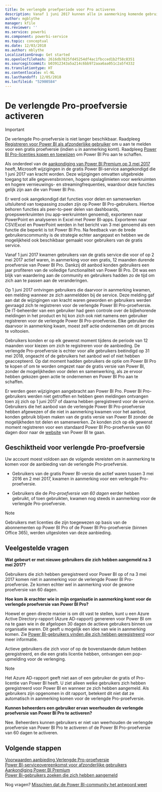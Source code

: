```yaml
---
title: De verlengde proefperiode voor Pro activeren
description: Vanaf 1 juni 2017 kunnen alle in aanmerking komende gebruikers zich aanmelden voor de verlengde Pro-proefversie voor de Power BI-service.
author: mgblythe
manager: kfile
ms.reviewer: ''
ms.service: powerbi
ms.component: powerbi-service
ms.topic: conceptual
ms.date: 12/03/2018
ms.author: mblythe
LocalizationGroup: Get started
ms.openlocfilehash: 2616db7825fd45254df4ac1fbcced1b2f58c8351
ms.sourcegitcommit: b03912343a5a214c6bb972aaa6aa051c2a5f4332
ms.translationtype: HT
ms.contentlocale: nl-NL
ms.lasthandoff: 12/05/2018
ms.locfileid: "52900584"
---
```

# <a name="extended-pro-trial-activation"></a>De verlengde Pro-proefversie activeren

> [!IMPORTANT]
> De verlengde Pro-proefversie is niet langer beschikbaar. Raadpleeg [Registreren voor Power BI als afzonderlijke gebruiker](service-self-service-signup-for-power-bi.md) om u aan te melden voor een gratis proefversie (indien u in aanmerking komt). Raadpleeg [Power BI Pro-licenties kopen en toewijzen](service-admin-purchasing-power-bi-pro.md) om Power BI Pro aan te schaffen.

Als onderdeel van de [aankondiging van Power BI Premium op 3 mei 2017](https://powerbi.microsoft.com/blog/microsoft-accelerates-modern-bi-adoption-with-power-bi-premium/) heeft, Microsoft wijzigingen in de gratis Power BI-service aangekondigd die 1 juni 2017 van kracht worden. Deze wijzigingen omvatten uitgebreide toegang tot alle gegevensbronnen, hogere opslaglimieten voor werkruimten en hogere vernieuwings- en streamingfrequenties, waardoor deze functies gelijk zijn aan die van Power BI Pro.

Er werd ook aangekondigd dat functies voor delen en samenwerken uitsluitend van toepassing zouden zijn op Power BI Pro-gebruikers. Hiertoe behoren functies als peer-to-peer delen van dashboards, groepswerkruimten (nu app-werkruimten genoemd), exporteren naar PowerPoint en analyseren in Excel met Power BI-apps. Exporteren naar CSV/Excel en PowerPoint werden in het bericht van 3 mei genoemd als een functie die beperkt is tot Power BI Pro. Na feedback van de brede gebruikerscommunity is de strategie echter aangepast en hebben we de mogelijkheid ook beschikbaar gemaakt voor gebruikers van de gratis service.

Vanaf 1 juni 2017 kwamen gebruikers van de gratis service die voor of op 2 mei 2017 actief waren, in aanmerking voor een gratis, 12 maanden durende proefversie van Power BI Pro. Dankzij dit aanbod konden gebruikers een jaar profiteren van de volledige functionaliteit van Power BI Pro. Dit was een blijk van waardering aan de community en gebruikers hadden zo de tijd om zich aan te passen aan de veranderingen.

Op 1 juni 2017 ontvingen gebruikers die daarvoor in aanmerking kwamen, een melding wanneer ze zich aanmeldden bij de service. Deze melding gaf aan dat de wijzigingen van kracht waren geworden en gebruikers werden gevraagd zich te registreren voor de verlengde Power BI Pro-proefversie. De IT-beheerder van een gebruiker had geen controle over de bijbehorende meldingen in het product en hij kon zich ook niet namens een gebruiker registreren voor de verlengde Power BI Pro-proefversie. Elke gebruiker die daarvoor in aanmerking kwam, moest zelf actie ondernemen om dit proces te voltooien.

Gebruikers konden er op elk gewenst moment tijdens de periode van 12 maanden voor kiezen om zich te registreren voor de aanbieding. De verlengde Pro-proefversie is echter voor alle gebruikers beëindigd op 31 mei 2018, ongeacht of de gebruikers het aanbod wel of niet hebben geaccepteerd. Op dat moment hadden gebruikers de optie om Power BI Pro te kopen of om te worden omgezet naar de gratis versie van Power BI, zonder de mogelijkheden voor delen en samenwerking, als ze ervoor hebben gekozen geen actie te ondernemen en Power BI Pro aan te schaffen.

Er werden geen wijzigingen aangebracht aan Power BI Pro. Power BI Pro-gebruikers werden niet getroffen en hebben geen meldingen ontvangen toen zij zich op 1 juni 2017 of daarna hebben geregistreerd voor de service. Gebruikers die het aanbod van de verlengde Power BI Pro-proefversie hebben afgewezen of die niet in aanmerking kwamen voor het aanbod, konden gebruik blijven maken van de gratis versie van Power BI zonder de mogelijkheden tot delen en samenwerken. Ze konden zich op elk gewenst moment registreren voor een standaard Power BI Pro-proefversie van 60 dagen door naar de [website](https://powerbi.microsoft.com/get-started/) van Power BI te gaan.

## <a name="eligibility-for-extended-pro-trial"></a>Geschiktheid voor verlengde Pro-proefversie

Uw account moest voldoen aan de volgende vereisten om in aanmerking te komen voor de aanbieding van de verlengde Pro-proefversie.

* Gebruikers van de gratis Power BI-versie die actief waren tussen 3 mei 2016 en 2 mei 2017, kwamen in aanmerking voor een verlengde Pro-proefversie.

* Gebruikers die de *Pro-proefversie van 60 dagen* eerder hebben gebruikt, of toen gebruikten, kwamen nog steeds in aanmerking voor de verlengde Pro-proefversie.

> [!NOTE]
> Gebruikers met licenties die zijn toegewezen op basis van de abonnementen op Power BI Pro of de Power BI Pro-proefversie (binnen Office 365), werden uitgesloten van deze aanbieding.

## <a name="frequently-asked-questions"></a>Veelgestelde vragen

**Wat gebeurt er met nieuwe gebruikers die zich hebben aangemeld na 3 mei 2017?**

Gebruikers die zich hebben geregistreerd voor Power BI op of na 3 mei 2017 komen niet in aanmerking voor de verlengde Power BI Pro-proefversie. Ze komen echter wel in aanmerking voor de gewone proefversie van 60 dagen.

**Hoe kom ik erachter wie in mijn organisatie in aanmerking komt voor de verlengde proefversie van Power BI Pro?**

Hoewel er geen directe manier is om dit vast te stellen, kunt u een Azure Active Directory-rapport (Azure AD-rapport) genereren voor Power BI om na te gaan wie in de afgelopen 30 dagen de actieve gebruikers binnen uw organisatie waren. Dit geeft u mogelijk een idee van wie in aanmerking komen. Zie [Power BI-gebruikers vinden die zich hebben geregistreerd](service-admin-access-usage.md) voor meer informatie.

Actieve gebruikers die zich voor of op de bovenstaande datum hebben geregistreerd, en die een gratis licentie hebben, ontvangen een pop-upmelding voor de verlenging.

> [!NOTE]
> Het Azure AD-rapport geeft niet aan of een gebruiker de gratis of Pro-licentie van Power BI heeft. U ziet alleen welke gebruikers zich hebben geregistreerd voor Power BI en wanneer ze zich hebben aangemeld. Als gebruikers zijn opgenomen in dit rapport, betekent dit niet dat ze automatisch in aanmerking komen voor de verlengde Pro-proefversie.

**Kunnen beheerders een gebruiker ervan weerhouden de verlengde proefversie van Power BI Pro te activeren?**

Nee. Beheerders kunnen gebruikers er niet van weerhouden de verlengde proefversie van Power BI Pro te activeren of de Power BI Pro-proefversie van 60 dagen te activeren.

## <a name="next-steps"></a>Volgende stappen

[Voorwaarden aanbieding Verlengde Pro-proefversie](https://aka.ms/power-bi-trial)  
[Power BI-serviceovereenkomst voor afzonderlijke gebruikers](https://powerbi.microsoft.com/terms-of-service/)  
[Aankondiging Power BI Premium](https://aka.ms/pbipremium-announcement)  
[Power Bi-gebruikers zoeken die zich hebben aangemeld](service-admin-access-usage.md)

Nog vragen? [Misschien dat de Power BI-community het antwoord weet](https://community.powerbi.com/)